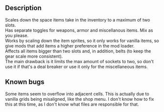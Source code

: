## Description

Scales down the space items take in the inventory to a maximum of two slots.  
Has separate toggles for weapons, armor and miscellanous items. Mix as you please.  
Works by scaling down the item sprites, so it only works for vanilla items, so give mods that add items a higher preference in the mod loader.  
Affects all items bigger than two slots and, in addition, belts (to keep the gear scale more consistent).  
The main drawback is it limits the max amount of sockets to two, so don't use it if that's a deal breaker or use it only for the miscellaneous items.

## Known bugs

Some items seem to overflow into adjacent cells. This is actually due to vanilla grids being misaligned, like the shop menu. I don't know how to fix this at this time, as I don't know what files are responsible for that.
